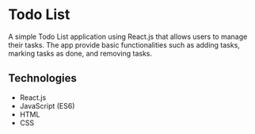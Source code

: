 # Todo List
A simple Todo List application using React.js that allows users to manage their tasks. The app provide basic functionalities such as adding tasks, marking tasks as done, and removing tasks.

## Technologies
- React.js
- JavaScript (ES6)
- HTML
- CSS

